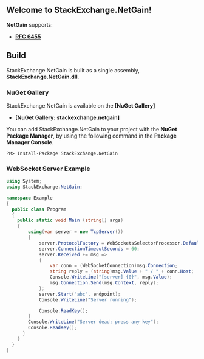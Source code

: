 ## Welcome to StackExchange.NetGain! ##

**NetGain** supports:

- **[RFC 6455](#supported-websocket-specifications)**

## Build ##

StackExchange.NetGain is built as a single assembly, **StackExchange.NetGain.dll**.

### NuGet Gallery ###

StackExchange.NetGain is available on the **[NuGet Gallery]**

- **[NuGet Gallery: stackexchange.netgain]**

You can add StackExchange.NetGain to your project with the **NuGet Package Manager**, by using the following command in the **Package Manager Console**.

    PM> Install-Package StackExchange.NetGain

### WebSocket Server Example ###

```csharp
using System;
using StackExchange.NetGain;

namespace Example
{
  public class Program
  {
    public static void Main (string[] args)
    {
		using(var server = new TcpServer())
		{
			server.ProtocolFactory = WebSocketsSelectorProcessor.Default;
			server.ConnectionTimeoutSeconds = 60;
			server.Received += msg =>
			{
				var conn = (WebSocketConnection)msg.Connection;
				string reply = (string)msg.Value + " / " + conn.Host;
				Console.WriteLine("[server] {0}", msg.Value);
				msg.Connection.Send(msg.Context, reply);
			};
			server.Start("abc", endpoint);
			Console.WriteLine("Server running");

			Console.ReadKey();
		}
		Console.WriteLine("Server dead; press any key");
		Console.ReadKey();
      }
    }
  }
}
```

